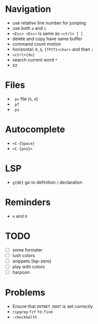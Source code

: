 # Navigation
 - use relative line number for jumping
 - use both `a` and `i`
 - `<Esc> <Esc>` is same as `<ctrl> [ [`
 - delete and copy have same buffer
 - command count motion
 - horizontal: `0_$`, `{fFtT}<char>` and than `;`
 - `<ctrl>{du}`
 - search current word `*`
 - zz

# Files
 - ` pv` file (`%`, `d`)
 - ` pf`
 - ` ps`

# Autocomplete
 - `<C-{Space}`
 - `<C-{pno}>`

# LSP
 - `g{dD}` go to definition / declaration

# Reminders
 - `o` and `O`

# TODO
 - [ ] some formater
 - [ ] lush colors
 - [ ] snippets (lsp-zero)
 - [ ] play with colors
 - [ ] harpoon

# Problems
 - Ensure that `DOTNET_ROOT` is set correctly
 - `ripgrep` `fzf` `fd-find`
 - `:checkhelth`
